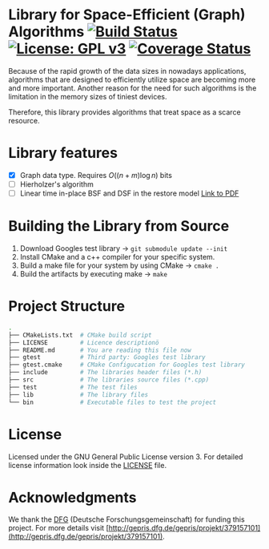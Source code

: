 Library for Space-Efficient (Graph) Algorithms [![Build Status](https://travis-ci.org/thm-mni-ii/sea.svg?branch=master)](https://travis-ci.org/thm-mni-ii/sea) [![License: GPL v3](https://img.shields.io/badge/License-GPL%20v3-blue.svg)](https://www.gnu.org/licenses/gpl-3.0) [![Coverage Status](https://coveralls.io/repos/github/thm-mni-ii/sea/badge.svg?branch=master)](https://coveralls.io/github/thm-mni-ii/sea?branch=master)
===
Because of the rapid growth of the data sizes in nowadays applications, algorithms
that are designed to efficiently utilize space are becoming more and more
important. Another reason for the need for such algorithms is the limitation in
the memory sizes of tiniest devices.

Therefore, this library provides algorithms that treat space as a scarce resource.

# Library features
- [x] Graph data type. Requires $O((n + m) \log n)$ bits
- [ ] Hierholzer's algorithm
- [ ] Linear time in-place BSF and DSF in the restore model [Link to PDF](https://arxiv.org/pdf/1803.04282.pdf)

# Building the Library from Source
1. Download Googles test library -> `git submodule update --init`
2. Install CMake and a c++ compiler for your specific system.
3. Build a make file for your system by using CMake -> `cmake .`
4. Build the artifacts by executing make -> `make`

# Project Structure
```bash
.
├── CMakeLists.txt  # CMake build script
├── LICENSE         # Licence descriptionö
├── README.md       # You are reading this file now
├── gtest           # Third party: Googles test library
├── gtest.cmake     # CMake Configucation for Googles test library
├── include         # The libraries header files (*.h)
├── src             # The libraries source files (*.cpp)
├── test            # The test files
├── lib             # The library files
└── bin             # Executable files to test the project
```

# License
Licensed under the GNU General Public License version 3. For detailed license information look inside the [LICENSE](LICENSE) file.

# Acknowledgments
We thank the [DFG](http://www.dfg.de/en/index.jsp) (Deutsche Forschungsgemeinschaft) for funding this project. For more details visit [http://gepris.dfg.de/gepris/projekt/379157101](http://gepris.dfg.de/gepris/projekt/379157101).
